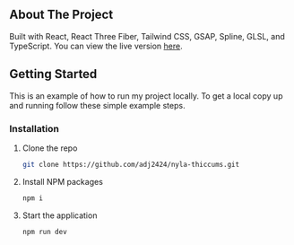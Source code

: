 ## About The Project

Built with React, React Three Fiber, Tailwind CSS, GSAP, Spline, GLSL, and TypeScript. You can view the live version [here](https://nyla-thiccums.vercel.app/).

## Getting Started

This is an example of how to run my project locally.
To get a local copy up and running follow these simple example steps.

### Installation

1. Clone the repo

   ```sh
   git clone https://github.com/adj2424/nyla-thiccums.git
   ```

2. Install NPM packages

   ```sh
   npm i
   ```

3. Start the application

   ```sh
   npm run dev
   ```
